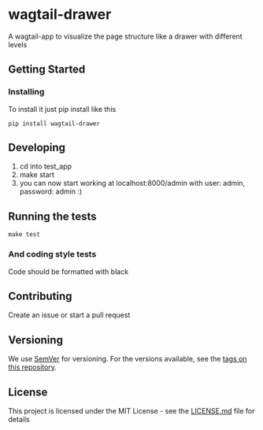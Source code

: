 # wagtail-drawer

A wagtail-app to visualize the page structure like a drawer with different levels

## Getting Started

### Installing

To install it just pip install like this
```
pip install wagtail-drawer
```

## Developing

1. cd into test_app
2. make start
3. you can now start working at localhost:8000/admin with user: admin, password: admin :)

## Running the tests

```
make test
```

### And coding style tests

Code should be formatted with black

## Contributing

Create an issue or start a pull request

## Versioning

We use [SemVer](http://semver.org/) for versioning. For the versions available, see the [tags on this repository](https://github.com/rinti/wagtail-drawer/tags). 

## License

This project is licensed under the MIT License - see the [LICENSE.md](LICENSE.md) file for details
